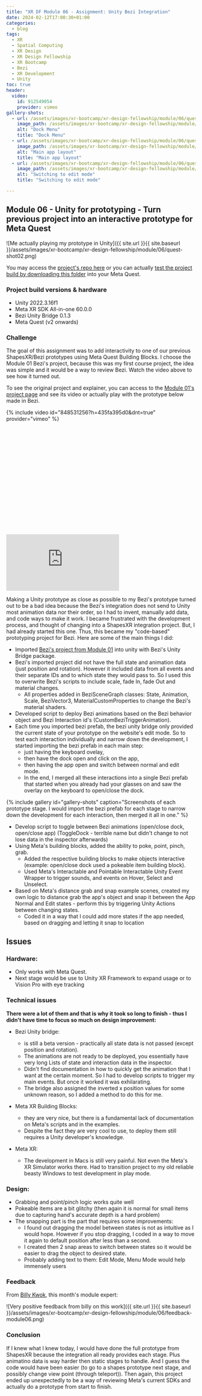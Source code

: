 ```yaml
---
title: "XR DF Module 06 - Assignment: Unity Bezi Integration"
date: 2024-02-12T17:00:30+01:00
categories:
  - blog
tags:
  - XR
  - Spatial Computing
  - XR Design
  - XR Design Fellowship
  - XR Bootcamp
  - Bezi
  - XR Development
  - Unity
toc: true
header:
  video:
    id: 912549054
    provider: vimeo 
gallery-shots:
  - url: /assets/images/xr-bootcamp/xr-design-fellowship/module/06/quest-shot01.png
    image_path: /assets/images/xr-bootcamp/xr-design-fellowship/module/06/quest-shot01.png
    alt: "Dock Menu"
    title: "Dock Menu"
  - url: /assets/images/xr-bootcamp/xr-design-fellowship/module/06/quest-shot02.png
    image_path: /assets/images/xr-bootcamp/xr-design-fellowship/module/06/quest-shot02.png
    alt: "Main app layout"
    title: "Main app layout"
  - url: /assets/images/xr-bootcamp/xr-design-fellowship/module/06/quest-shot03.png
    image_path: /assets/images/xr-bootcamp/xr-design-fellowship/module/06/quest-shot03.png
    alt: "Switching to edit mode"
    title: "Switching to edit mode"

---
```


## Module 06 - Unity for prototyping - Turn previous project into an interactive prototype for Meta Quest

![Me actually playing my prototype in Unity]({{ site.url }}{{ site.baseurl }}/assets/images/xr-bootcamp/xr-design-fellowship/module/06/quest-shot02.png)

You may access the [project's repo here](https://github.com/tiagomms/xrdf-module06-bezishapes-unityIntegration) or you can actually [test the project build by downloading this folder](https://drive.google.com/drive/folders/1GCG6kFadY4lRinV87lTmMSwp0Y0RXqgC?usp=sharing) into your Meta Quest. 

### Project build versions & hardware
- Unity 2022.3.16f1
- Meta XR SDK All-in-one 60.0.0
- Bezi Unity Bridge 0.1.3
- Meta Quest (v2 onwards)

### Challenge

The goal of this assignment was to add interactivity to one of our previous ShapesXR/Bezi prototypes using Meta Quest Building Blocks. 
I choose the Module 01 Bezi's project, because this was my first course project, the idea was simple and it would be a way to review Bezi. Watch the video above to see how it turned out.

To see the original project and explainer, you can access to the [Module 01's project page](../xr-design-fellowship-module-01-post-assignment/) and see its video or actually play with the prototype below made in Bezi.

{% include video id="848531256?h=435fa395d0&dnt=true" provider="vimeo" %}

<div class="responsive-video-container">
  <div class="fluid-width-video-wrapper" style="padding-top: 56.25%;">
    <iframe src="https://bezel.it/7ixmko" frameborder="0" webkitAllowFullScreen mozallowfullscreen allowFullScreen></iframe>
  </div>
</div>


Making a Unity prototype as close as possible to my Bezi's prototype turned out to be a bad idea because the Bezi's integration does not send to Unity most animation data nor their order, so I had to invent, manually add data, and code ways to make it work. I became frustrated with the development process, and thought of changing into a ShapesXR integration project. But, I had already started this one. 
Thus, this became my "code-based" prototyping project for Bezi. Here are some of the main things I did:

- Imported [Bezi's project from Module 01](../xr-design-fellowship-module-01-post-assignment/) into unity with Bezi's Unity Bridge package.
- Bezi's imported project did not have the full state and animation data (just position and rotation). However it included data from all events and their separate IDs and to which state they would pass to. So I used this to overwrite Bezi's scripts to include scale, fade In, fade Out and material changes.
  - All properties added in BeziSceneGraph classes: State, Animation, Scale, BeziVector3, MaterialCustomProperties to change the Bezi's material shaders.
- Developed script to deploy Bezi animations based on the Bezi behavior object and Bezi Interaction id's (CustomBeziTriggerAnimation).
- Each time you imported bezi prefab, the bezi unity bridge only provided the current state of your prototype on the website's edit mode. So to test each interaction individually and narrow down the development, I started importing the bezi prefab in each main step: 
  - just having the keyboard ovelay, 
  - then have the dock open and click on the app, 
  - then having the app open and switch between normal and edit mode.
  - In the end, I merged all these interactions into a single Bezi prefab that started when you already had your glasses on and saw the overlay on the keyboard to open/close the dock.

{% include gallery id="gallery-shots" caption="Screenshots of each prototype stage. I would import the bezi prefab for each stage to narrow down the development for each interaction, then merged it all in one." %}

- Develop script to toggle between Bezi animations (open/close dock, open/close app) (ToggleDock - terrible name but didn't change to not lose data in the inspector afterwards)
- Using Meta's building blocks, added the ability to poke, point, pinch, grab. 
  - Added the respective building blocks to make objects interactive (example: open/close dock used a pokeable item building block).
  - Used Meta's Interactable and Pointable Interactable Unity Event Wrapper to trigger sounds, and events on Hover, Select and Unselect.
- Based on Meta's distance grab and snap example scenes, created my own logic to distance grab the app's object and snap it between the App Normal and Edit states - perform this by triggering Unity Actions between changing states.
  - Coded it in a way that I could add more states if the app needed, based on dragging and letting it snap to location


## Issues
### Hardware:
- Only works with Meta Quest. 
- Next stage would be use to Unity XR Framework to expand usage or to Vision Pro with eye tracking

### Technical issues 

**There were a lot of them and that is why it took so long to finish - thus I didn't have time to focus so much on design improvement:**
- Bezi Unity bridge: 
  - is still a beta version - practically all state data is not passed (except position and rotation).
  - The animations are not ready to be deployed, you essentially have very long Lists of state and interaction data in the inspector.
  - Didn't find documentation in how to quickly get the animation that I want at the certain moment. So I had to develop scripts to trigger my main events. But once it worked it was exhilarating.
  - The bridge also assigned the inverted x position values for some unknown reason, so I added a method to do this for me. 

- Meta XR Building Blocks:
  - they are very nice, but there is a fundamental lack of documentation on Meta's scripts and in the examples. 
  - Despite the fact they are very cool to use, to deploy them still requires a Unity developer's knowledge. 

- Meta XR: 
  - The development in Macs is still very painful. Not even the Meta's XR Simulator works there. Had to transition project to my old reliable beasty Windows to test development in play mode.

### Design:
- Grabbing and point/pinch logic works quite well
- Pokeable items are a bit glitchy (then again it is normal for small items due to capturing hand's accurate depth is a hard problem)
- The snapping part is the part that requires some improvements: 
  - I found out dragging the model between states is not as intuitive as I would hope. However if you stop dragging, I coded in a way to move it again to default position after less than a second.
  - I created then 2 snap areas to switch between states so it would be easier to drag the object to desired state. 
  - Probably adding text to them: Edit Mode, Menu Mode would help immensely users


### Feedback

From [Billy Kwok](https://www.linkedin.com/in/billykwokhk/), this month's module expert:

![Very positive feedback from billy on this work]({{ site.url }}{{ site.baseurl }}/assets/images/xr-bootcamp/xr-design-fellowship/module/06/feedback-module06.png)

### Conclusion

If I knew what I knew today, I would have done the full prototype from ShapesXR because the integration all ready provides each stage. Plus animatino data is way harder then static stages to handle. And I guess the code would have been easier (to go to a shapes prototype next stage, and possibly change view point (through teleport)).
Then again, this project ended up unexpectedly to be a way of reviewing Meta's current SDKs and actually do a prototype from start to finish.
